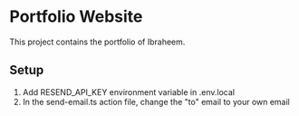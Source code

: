 # Portfolio Website

This project contains the portfolio of Ibraheem.

## Setup

1. Add RESEND_API_KEY environment variable in .env.local
2. In the send-email.ts action file, change the "to" email to your own email
